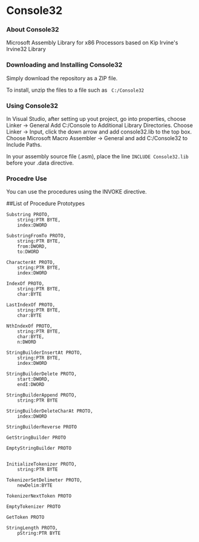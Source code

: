 # Console32

### About Console32
Microsoft Assembly Library for x86 Processors based on Kip Irvine's Irvine32 Library

### Downloading and Installing Console32
Simply download the repository as a ZIP file.

To install, unzip the files to a file such as ``` C:/Console32```

### Using Console32
In Visual Studio, after setting up yout project, go into properties, choose Linker -> General
Add C:/Console to Additional Library Directories. Choose Linker -> Input, click the down arrow 
and add console32.lib to the top box. Choose Microsoft Macro Assembler -> General and add
C:/Console32 to Include Paths.

In your assembly source file (.asm), place the line
```INCLUDE Console32.lib``` before your .data directive.

### Procedre Use
You can use the procedures using the INVOKE directive.

##List of Procedure Prototypes
```
Substring PROTO,
	string:PTR BYTE,
	index:DWORD

SubstringFromTo PROTO,
	string:PTR BYTE,
	from:DWORD,
	to:DWORD

CharacterAt PROTO,
	string:PTR BYTE,
	index:DWORD

IndexOf PROTO,
	string:PTR BYTE,
	char:BYTE

LastIndexOf PROTO,
	string:PTR BYTE,
	char:BYTE

NthIndexOf PROTO,
	string:PTR BYTE,
	char:BYTE,
	n:DWORD

StringBuilderInsertAt PROTO,
	string:PTR BYTE,
	index:DWORD

StringBuilderDelete PROTO,
	start:DWORD, 
	endI:DWORD
	
StringBuilderAppend PROTO, 
	string:PTR BYTE

StringBuilderDeleteCharAt PROTO, 
	index:DWORD

StringBuilderReverse PROTO

GetStringBuilder PROTO

EmptyStringBuilder PROTO


InitializeTokenizer PROTO,
	string:PTR BYTE

TokenizerSetDelimeter PROTO,
	newDelim:BYTE

TokenizerNextToken PROTO

EmptyTokenizer PROTO

GetToken PROTO

StringLength PROTO,
	pString:PTR BYTE

```
